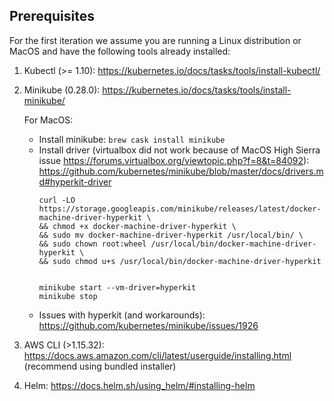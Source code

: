 ## Prerequisites

For the first iteration we assume you are running a Linux distribution or MacOS and have the following tools already installed:

1. Kubectl (>= 1.10): https://kubernetes.io/docs/tasks/tools/install-kubectl/
2. Minikube (0.28.0): https://kubernetes.io/docs/tasks/tools/install-minikube/
    
    For MacOS:
    * Install minikube: `brew cask install minikube`
    * Install driver (virtualbox did not work because of MacOS High Sierra issue https://forums.virtualbox.org/viewtopic.php?f=8&t=84092): https://github.com/kubernetes/minikube/blob/master/docs/drivers.md#hyperkit-driver
        ```
        curl -LO https://storage.googleapis.com/minikube/releases/latest/docker-machine-driver-hyperkit \
        && chmod +x docker-machine-driver-hyperkit \
        && sudo mv docker-machine-driver-hyperkit /usr/local/bin/ \
        && sudo chown root:wheel /usr/local/bin/docker-machine-driver-hyperkit \
        && sudo chmod u+s /usr/local/bin/docker-machine-driver-hyperkit
        

        minikube start --vm-driver=hyperkit
        minikube stop
        ```
    * Issues with hyperkit (and workarounds): https://github.com/kubernetes/minikube/issues/1926
3. AWS CLI (>1.15.32): https://docs.aws.amazon.com/cli/latest/userguide/installing.html (recommend using bundled installer)
4. Helm: https://docs.helm.sh/using_helm/#installing-helm
